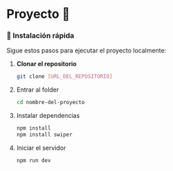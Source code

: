 # Proyecto 🚀

### 📌 Instalación rápida
Sigue estos pasos para ejecutar el proyecto localmente:

1. **Clonar el repositorio**  
   ```bash
   git clone [URL_DEL_REPOSITORIO]
2. Entrar al folder 
    ```bash
    cd nombre-del-proyecto

3. Instalar dependencias
    ```bash
    npm install
    npm install swiper 

4. Iniciar el servidor
    ```bash
    npm run dev
